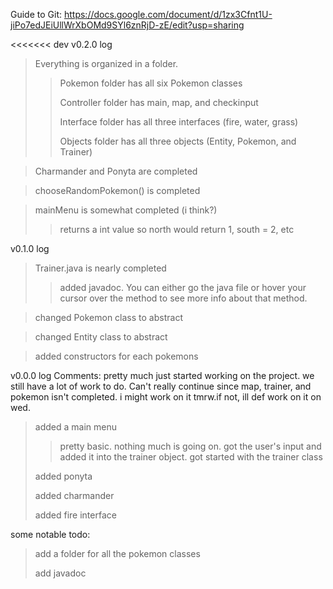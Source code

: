 Guide to Git: https://docs.google.com/document/d/1zx3Cfnt1U-jiPo7edJEiUllWrXbOMd9SYl6znRjD-zE/edit?usp=sharing

<<<<<<< dev
v0.2.0 log
>Everything is organized in a folder.
>>
>>Pokemon folder has all six Pokemon classes
>>
>>Controller folder has main, map, and checkinput
>>
>>Interface folder has all three interfaces (fire, water, grass)
>>
>>Objects folder has all three objects (Entity, Pokemon, and Trainer)

>Charmander and Ponyta are completed

>chooseRandomPokemon() is completed

>mainMenu is somewhat completed (i think?)
>>returns a int value
>>so north would return 1, south = 2, etc

v0.1.0 log
>Trainer.java is nearly completed
>>added javadoc. You can either go the java file or hover your cursor over the method to see more info about that method.

>changed Pokemon class to abstract

>changed Entity class to abstract

>added constructors for each pokemons


v0.0.0 log
Comments: pretty much just started working on the project. we still have a lot of work to do. Can't really continue since map, trainer, and pokemon isn't completed. i might work on it tmrw.if not, ill def work on it on wed.
>added a main menu
>>pretty basic. nothing much is going on.
>>got the user's input and added it into the trainer object.
>got started with the trainer class
>
>added ponyta
>
>added charmander
>
>added fire interface


some notable todo:
>add a folder for all the pokemon classes
>
>add javadoc


